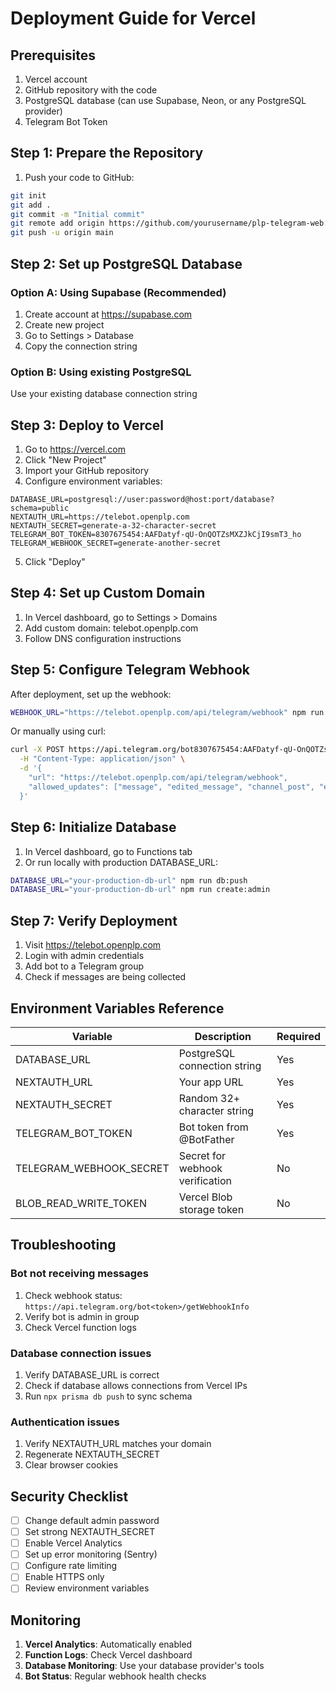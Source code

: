 # Deployment Guide for Vercel

## Prerequisites

1. Vercel account
2. GitHub repository with the code
3. PostgreSQL database (can use Supabase, Neon, or any PostgreSQL provider)
4. Telegram Bot Token

## Step 1: Prepare the Repository

1. Push your code to GitHub:
```bash
git init
git add .
git commit -m "Initial commit"
git remote add origin https://github.com/yourusername/plp-telegram-web.git
git push -u origin main
```

## Step 2: Set up PostgreSQL Database

### Option A: Using Supabase (Recommended)
1. Create account at https://supabase.com
2. Create new project
3. Go to Settings > Database
4. Copy the connection string

### Option B: Using existing PostgreSQL
Use your existing database connection string

## Step 3: Deploy to Vercel

1. Go to https://vercel.com
2. Click "New Project"
3. Import your GitHub repository
4. Configure environment variables:

```
DATABASE_URL=postgresql://user:password@host:port/database?schema=public
NEXTAUTH_URL=https://telebot.openplp.com
NEXTAUTH_SECRET=generate-a-32-character-secret
TELEGRAM_BOT_TOKEN=8307675454:AAFDatyf-qU-OnQOTZsMXZJkCjI9smT3_ho
TELEGRAM_WEBHOOK_SECRET=generate-another-secret
```

5. Click "Deploy"

## Step 4: Set up Custom Domain

1. In Vercel dashboard, go to Settings > Domains
2. Add custom domain: telebot.openplp.com
3. Follow DNS configuration instructions

## Step 5: Configure Telegram Webhook

After deployment, set up the webhook:

```bash
WEBHOOK_URL="https://telebot.openplp.com/api/telegram/webhook" npm run webhook:setup
```

Or manually using curl:

```bash
curl -X POST https://api.telegram.org/bot8307675454:AAFDatyf-qU-OnQOTZsMXZJkCjI9smT3_ho/setWebhook \
  -H "Content-Type: application/json" \
  -d '{
    "url": "https://telebot.openplp.com/api/telegram/webhook",
    "allowed_updates": ["message", "edited_message", "channel_post", "edited_channel_post", "callback_query"]
  }'
```

## Step 6: Initialize Database

1. In Vercel dashboard, go to Functions tab
2. Or run locally with production DATABASE_URL:
```bash
DATABASE_URL="your-production-db-url" npm run db:push
DATABASE_URL="your-production-db-url" npm run create:admin
```

## Step 7: Verify Deployment

1. Visit https://telebot.openplp.com
2. Login with admin credentials
3. Add bot to a Telegram group
4. Check if messages are being collected

## Environment Variables Reference

| Variable | Description | Required |
|----------|-------------|----------|
| DATABASE_URL | PostgreSQL connection string | Yes |
| NEXTAUTH_URL | Your app URL | Yes |
| NEXTAUTH_SECRET | Random 32+ character string | Yes |
| TELEGRAM_BOT_TOKEN | Bot token from @BotFather | Yes |
| TELEGRAM_WEBHOOK_SECRET | Secret for webhook verification | No |
| BLOB_READ_WRITE_TOKEN | Vercel Blob storage token | No |

## Troubleshooting

### Bot not receiving messages
1. Check webhook status: `https://api.telegram.org/bot<token>/getWebhookInfo`
2. Verify bot is admin in group
3. Check Vercel function logs

### Database connection issues
1. Verify DATABASE_URL is correct
2. Check if database allows connections from Vercel IPs
3. Run `npx prisma db push` to sync schema

### Authentication issues
1. Verify NEXTAUTH_URL matches your domain
2. Regenerate NEXTAUTH_SECRET
3. Clear browser cookies

## Security Checklist

- [ ] Change default admin password
- [ ] Set strong NEXTAUTH_SECRET
- [ ] Enable Vercel Analytics
- [ ] Set up error monitoring (Sentry)
- [ ] Configure rate limiting
- [ ] Enable HTTPS only
- [ ] Review environment variables

## Monitoring

1. **Vercel Analytics**: Automatically enabled
2. **Function Logs**: Check Vercel dashboard
3. **Database Monitoring**: Use your database provider's tools
4. **Bot Status**: Regular webhook health checks